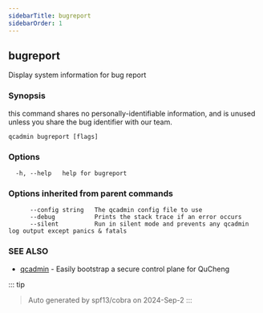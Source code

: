 ```yaml
---
sidebarTitle: bugreport
sidebarOrder: 1
---
```


## bugreport

Display system information for bug report

### Synopsis

this command shares no personally-identifiable information, and is unused unless you share the bug identifier with our team.

```
qcadmin bugreport [flags]
```

### Options

```
  -h, --help   help for bugreport
```

### Options inherited from parent commands

```
      --config string   The qcadmin config file to use
      --debug           Prints the stack trace if an error occurs
      --silent          Run in silent mode and prevents any qcadmin log output except panics & fatals
```

### SEE ALSO

* [qcadmin](../qcadmin.md)	 - Easily bootstrap a secure control plane for QuCheng

::: tip
>Auto generated by spf13/cobra on 2024-Sep-2
:::